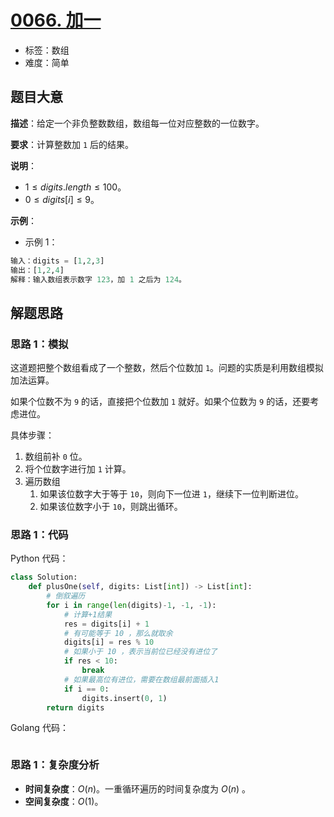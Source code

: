 # [0066. 加一](https://leetcode.cn/problems/plus-one/)

- 标签：数组
- 难度：简单

## 题目大意

**描述**：给定一个非负整数数组，数组每一位对应整数的一位数字。

**要求**：计算整数加 `1` 后的结果。

**说明**：

- $1 \le digits.length \le 100$。
- $0 \le digits[i] \le 9$。

**示例**：

- 示例 1：

```Python
输入：digits = [1,2,3]
输出：[1,2,4]
解释：输入数组表示数字 123，加 1 之后为 124。
```

## 解题思路

### 思路 1：模拟

这道题把整个数组看成了一个整数，然后个位数加 `1`。问题的实质是利用数组模拟加法运算。

如果个位数不为 `9` 的话，直接把个位数加 `1` 就好。如果个位数为 `9` 的话，还要考虑进位。

具体步骤：

1. 数组前补 `0` 位。		
2. 将个位数字进行加 `1` 计算。
3. 遍历数组
   1. 如果该位数字大于等于 `10`，则向下一位进 `1`，继续下一位判断进位。
   2. 如果该位数字小于 `10`，则跳出循环。

### 思路 1：代码



Python 代码：

```Python
class Solution:
    def plusOne(self, digits: List[int]) -> List[int]:
        # 倒叙遍历
        for i in range(len(digits)-1, -1, -1):
            # 计算+1结果
            res = digits[i] + 1
            # 有可能等于 10 ，那么就取余
            digits[i] = res % 10
            # 如果小于 10 ，表示当前位已经没有进位了
            if res < 10:
                break
            # 如果最高位有进位，需要在数组最前面插入1 
            if i == 0:
                digits.insert(0, 1)
        return digits
```



Golang 代码：

```go
```



### 思路 1：复杂度分析

- **时间复杂度**：$O(n)$。一重循环遍历的时间复杂度为 $O(n)$ 。
- **空间复杂度**：$O(1)$。